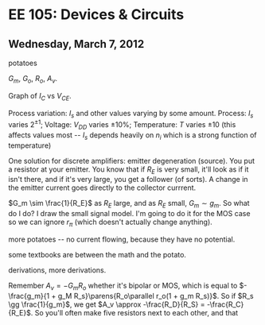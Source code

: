 EE 105: Devices & Circuits
==========================
Wednesday, March 7, 2012
------------------------

potatoes

$G_m$, $G_o$, $R_o$, $A_v$.

Graph of $I_C$ vs $V_{CE}$.

Process variation: $I_s$ and other values varying by some amount. Process:
$I_s$ varies $2^{\pm 1}$; Voltage: $V_{DD}$ varies $\pm 10\%$; Temperature:
$T$ varies $\pm 10$ (this affects values most -- $I_s$ depends heavily on
$n_i$ which is a strong function of temperature)

One solution for discrete amplifiers: emitter degeneration (source). You
put a resistor at your emitter. You know that if $R_E$ is very small, it'll
look as if it isn't there, and if it's very large, you get a follower (of
sorts). A change in the emitter current goes directly to the collector
currrent.

$G_m \sim \frac{1}{R_E}$ as $R_E$ large, and as $R_E$ small, $G_m \sim
g_m$. So what do I do? I draw the small signal model. I'm going to do it
for the MOS case so we can ignore $r_\pi$ (which doesn't actually change
anything).

more potatoes -- no current flowing, because they have no potential.

some textbooks are between the math and the potato.

derivations, more derivations.

Remember $A_v = -G_m R_o$ whether it's bipolar or MOS, which is equal to
$-\frac{g_m}{1 + g_M R_s}\parens{R_o\parallel r_o(1 + g_m R_s)}$. So if
$R_s \gg \frac{1}{g_m}$, we get $A_v \approx -\frac{R_D}{R_S} = -\frac{R_C}
{R_E}$. So you'll often make five resistors next to each other, and that


